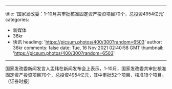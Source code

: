 
---
title: '国家发改委：1-10月共审批核准固定资产投资项目70个，总投资4954亿元'
categories: 
 - 新媒体
 - 36kr
 - 快讯
headimg: 'https://picsum.photos/400/300?random=6503'
author: 36kr
comments: false
date: Tue, 16 Nov 2021 02:40:58 GMT
thumbnail: 'https://picsum.photos/400/300?random=6503'
---

<div>   
国家发改委新闻发言人孟玮在新闻发布会上表示，1-10月，国家发改委共审批核准固定资产投资项目70个，总投资4954亿元，其中审批52个项目，核准18个项目。（证券时报）  
</div>
            
